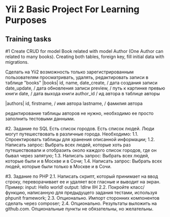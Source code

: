 Yii 2 Basic Project For Learning Purposes
============================

Training tasks
--------------
#1 Create CRUD for model Book related with model Author (One Author can related to many books).
Creating both tables, foreign key, fill initial data with migrations.

Сделать на Yii2 возможность только зарегистрированным пользователям просматривать,
удалять, редактировать записи в таблице "books"
|books|
id,
name,
date_create, / дата создания записи
date_update, / дата обновления записи
preview, / путь к картинке превью книги
date, / дата выхода книги
author_id / ид автора в таблице авторы

|authors| 
id,
firstname, / имя автора
lastname,  / фамилия автора

редактирование таблицы авторов не нужно, необходимо ее просто заполнить тестовыми данными.


#2. Задание по SQL
Есть список городов. Есть список людей. Люди могут путешествовать в различные города. Необходимо:
1.1. Спроектировать таблицы для хранения описанной информации;
1.2. Написать запрос: Выбрать всех людей, которые хоть раз путешествовали и отобразить около каждого список городов, где он бывал через запятую;
1.3. Написать запрос: Выбрать всех людей, которые были и в Москве и в Сочи;
1.4. Написать запрос: Выбрать всех людей, которые были только в Москве и в Сочи.

#3. Задание по PHP
2.1. Написать скрипт, который принимает на ввод строку, переворачивает ее и удаляет все гласные и выводит на экран. Пример: input: Hello world! output: !dlrw llH
2.2. Покройте класс/функцию, написанную для предыдущего задания тестами, используя phpunit framework;
2.3. Опционально. Импорт сторонних компонентов сделать через composer;
2.4. Опционально. Результаты выложить на github.com.
Опциональные пункты не обязательны, но желательны.
